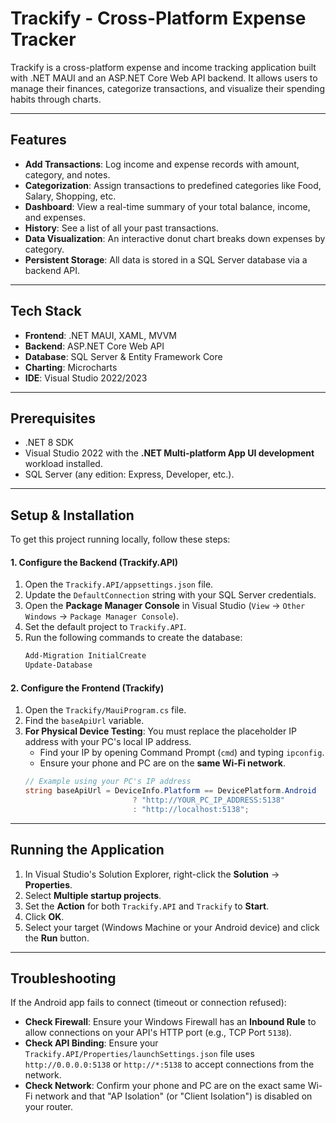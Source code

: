 # Trackify - Cross-Platform Expense Tracker

Trackify is a cross-platform expense and income tracking application built with .NET MAUI and an ASP.NET Core Web API backend. It allows users to manage their finances, categorize transactions, and visualize their spending habits through charts.

---

##  Features

- **Add Transactions**: Log income and expense records with amount, category, and notes.
- **Categorization**: Assign transactions to predefined categories like Food, Salary, Shopping, etc.
- **Dashboard**: View a real-time summary of your total balance, income, and expenses.
- **History**: See a list of all your past transactions.
- **Data Visualization**: An interactive donut chart breaks down expenses by category.
- **Persistent Storage**: All data is stored in a SQL Server database via a backend API.

---

##  Tech Stack

- **Frontend**: .NET MAUI, XAML, MVVM
- **Backend**: ASP.NET Core Web API
- **Database**: SQL Server & Entity Framework Core
- **Charting**: Microcharts
- **IDE**: Visual Studio 2022/2023

---

##  Prerequisites

- .NET 8 SDK
- Visual Studio 2022 with the **.NET Multi-platform App UI development** workload installed.
- SQL Server (any edition: Express, Developer, etc.).

---

##  Setup & Installation

To get this project running locally, follow these steps:

#### 1. Configure the Backend (Trackify.API)

1.  Open the `Trackify.API/appsettings.json` file.
2.  Update the `DefaultConnection` string with your SQL Server credentials.
3.  Open the **Package Manager Console** in Visual Studio (`View` -> `Other Windows` -> `Package Manager Console`).
4.  Set the default project to `Trackify.API`.
5.  Run the following commands to create the database:
    ```powershell
    Add-Migration InitialCreate
    Update-Database
    ```

#### 2. Configure the Frontend (Trackify)

1.  Open the `Trackify/MauiProgram.cs` file.
2.  Find the `baseApiUrl` variable.
3.  **For Physical Device Testing**: You must replace the placeholder IP address with your PC's local IP address.
    - Find your IP by opening Command Prompt (`cmd`) and typing `ipconfig`.
    - Ensure your phone and PC are on the **same Wi-Fi network**.
    ```csharp
    // Example using your PC's IP address
    string baseApiUrl = DeviceInfo.Platform == DevicePlatform.Android
                            ? "http://YOUR_PC_IP_ADDRESS:5138" 
                            : "http://localhost:5138";
    ```
---

##  Running the Application

1.  In Visual Studio's Solution Explorer, right-click the **Solution** -> **Properties**.
2.  Select **Multiple startup projects**.
3.  Set the **Action** for both `Trackify.API` and `Trackify` to **Start**.
4.  Click **OK**.
5.  Select your target (Windows Machine or your Android device) and click the **Run** button.

---

##  Troubleshooting

If the Android app fails to connect (timeout or connection refused):

- **Check Firewall**: Ensure your Windows Firewall has an **Inbound Rule** to allow connections on your API's HTTP port (e.g., TCP Port `5138`).
- **Check API Binding**: Ensure your `Trackify.API/Properties/launchSettings.json` file uses `http://0.0.0.0:5138` or `http://*:5138` to accept connections from the network.
- **Check Network**: Confirm your phone and PC are on the exact same Wi-Fi network and that "AP Isolation" (or "Client Isolation") is disabled on your router.
